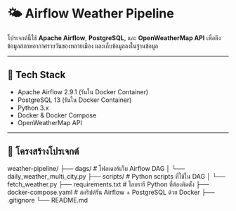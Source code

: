 # 🌤️ Airflow Weather Pipeline

โปรเจกต์นี้ใช้ **Apache Airflow**, **PostgreSQL**, และ **OpenWeatherMap API** เพื่อดึงข้อมูลสภาพอากาศรายวันของหลายเมือง และเก็บข้อมูลลงในฐานข้อมูล

---

## 🧰 Tech Stack

- Apache Airflow 2.9.1 (รันใน Docker Container)
- PostgreSQL 13 (รันใน Docker Container)
- Python 3.x
- Docker & Docker Compose
- OpenWeatherMap API

---

## 📁 โครงสร้างโปรเจกต์

weather-pipeline/
├── dags/ # โฟลเดอร์เก็บ Airflow DAG
│ └── daily_weather_multi_city.py
├── scripts/ # Python scripts ที่ใช้ใน DAG
│ └── fetch_weather.py
├── requirements.txt # ไลบรารี Python ที่ต้องติดตั้ง
├── docker-compose.yaml # สคริปต์รัน Airflow + PostgreSQL ด้วย Docker
├── .gitignore
└── README.md

